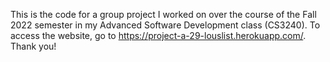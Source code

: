 This is the code for a group project I worked on over the course of the Fall 2022 semester in my Advanced Software Development class (CS3240). To access the website, go to https://project-a-29-louslist.herokuapp.com/. Thank you!
